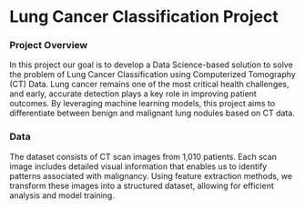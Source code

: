# Lung Cancer Classification Project
### Project Overview
In this project our goal is to develop a Data Science-based solution to solve the problem of Lung Cancer Classification using Computerized Tomography (CT) Data. Lung cancer remains one of the most critical health challenges, and early, accurate detection plays a key role in improving patient outcomes. By leveraging machine learning models, this project aims to differentiate between benign and malignant lung nodules based on CT data.

### Data
The dataset consists of CT scan images from 1,010 patients. Each scan image includes detailed visual information that enables us to identify patterns associated with malignancy. Using feature extraction methods, we transform these images into a structured dataset, allowing for efficient analysis and model training.


